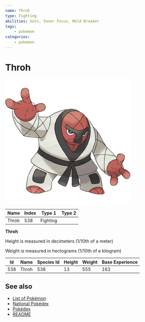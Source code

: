 ```yaml
---
name: Throh
type: Fighting
abilities: Guts, Inner Focus, Mold Breaker
tags:
    - pokemon
categories:
    - pokemon
---
```


# Throh


![Throh](images/538.png)

| **Name** | **Index** | **Type 1** | **Type 2** |
|----|----|----|----|
| Throh | 538 | Fighting  |  |

**Throh** 


Height is measured in decimeters (1/10th of a meter)

Weight is measured in hectograms (1/10th of a kilogram)

| **Id** | **Name** | **Species Id** | **Height** | **Weight** | **Base Experience** |
|--------|----------|----------------|------------|------------|---------------------|
| 538 | Throh | 538 | 13 | 555 | 163 |


## See also

- [List of Pokémon](../pokemon.md)
- [National Pokédex](../national_pokedex.md)
- [Pokédex](../pokedex.md)
- [README](../README.md)
